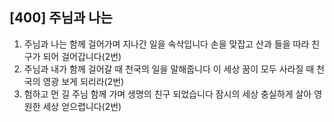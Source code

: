## [400] 주님과 나는

1) 주님과 나는 함께 걸어가며 지나간 일을 속삭입니다 
   손을 맞잡고 산과 들을 따라 친구가 되어 걸어갑니다(2번)
2) 주님과 내가 함께 걸어갈 때 천국의 일을 말해줍니다
   이 세상 꿈이 모두 사라질 때 천국의 영광 보게 되리라(2번)
3) 험하고 먼 길 주님 함께 가며 생명의 친구 되었습니다
   잠시의 세상 충실하게 살아 영원한 세상 얻으렵니다(2번)
